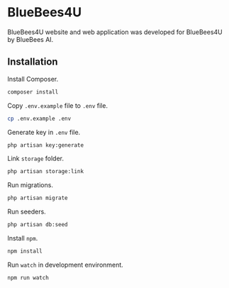 # BlueBees4U 

BlueBees4U website and web application was developed for BlueBees4U by BlueBees AI.

## Installation

Install Composer.
```bash
composer install
```

Copy ```.env.example``` file to ```.env``` file.
```bash
cp .env.example .env
```

Generate key in ```.env``` file.
```bash
php artisan key:generate
```

Link ```storage``` folder.
```bash
php artisan storage:link
```

Run migrations.
```bash
php artisan migrate
```

Run seeders.
```bash
php artisan db:seed
```

Install ```npm```.
```bash
npm install
```

Run ```watch``` in development environment.
```bash
npm run watch
```
